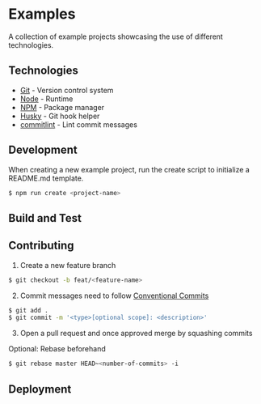 # Examples

A collection of example projects showcasing the use of different technologies.

## Technologies

- [Git](https://git-scm.com/) - Version control system
- [Node](https://nodejs.org/en) - Runtime
- [NPM](https://www.npmjs.com/) - Package manager
- [Husky](https://typicode.github.io/husky/) - Git hook helper
- [commitlint](https://commitlint.js.org/) - Lint commit messages

## Development

When creating a new example project, run the create script to initialize a README.md template.

```sh
$ npm run create <project-name>
```

## Build and Test

## Contributing

1. Create a new feature branch

```sh
$ git checkout -b feat/<feature-name>
```

2. Commit messages need to follow [Conventional Commits](https://www.conventionalcommits.org/en/v1.0.0/)

```sh
$ git add .
$ git commit -m '<type>[optional scope]: <description>'
```

3. Open a pull request and once approved merge by squashing commits

Optional: Rebase beforehand

```sh
$ git rebase master HEAD~<number-of-commits> -i
```

## Deployment
